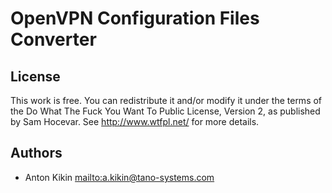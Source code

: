 # OpenVPN Configuration Files Converter

## License

This work is free. You can redistribute it and/or modify it under the terms of the Do What The Fuck You Want To Public License, Version 2, as published by Sam Hocevar. See <http://www.wtfpl.net/> for more details.

## Authors

*   Anton Kikin <mailto:a.kikin@tano-systems.com>
